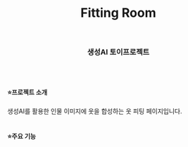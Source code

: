 <div align="center">
<h1>Fitting Room</h1><br>
  <h3>생성AI 토이프로젝트</h3><br><br>
</div>

#### ⭐프로젝트 소개 
생성AI를 활용한 인물 이미지에 옷을 합성하는 옷 피팅 페이지입니다.
<br><br>


#### ⭐주요 기능
